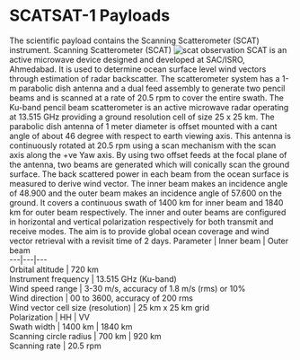 # SCATSAT-1 Payloads
The scientific payload contains the Scanning Scatterometer (SCAT) instrument.
Scanning Scatterometer (SCAT)
![scat observation](https://mosdac.gov.in/images/scatsat_scat.jpeg)
SCAT is an active microwave device designed and developed at SAC/ISRO, Ahmedabad. It is used to determine ocean surface level wind vectors through estimation of radar backscatter. The scatterometer system has a 1-m parabolic dish antenna and a dual feed assembly to generate two pencil beams and is scanned at a rate of 20.5 rpm to cover the entire swath. The Ku-band pencil beam scatterometer is an active microwave radar operating at 13.515 GHz providing a ground resolution cell of size 25 x 25 km. The parabolic dish antenna of 1 meter diameter is offset mounted with a cant angle of about 46 degree with respect to earth viewing axis. This antenna is continuously rotated at 20.5 rpm using a scan mechanism with the scan axis along the +ve Yaw axis. By using two offset feeds at the focal plane of the antenna, two beams are generated which will conically scan the ground surface. The back scattered power in each beam from the ocean surface is measured to derive wind vector. The inner beam makes an incidence angle of 48.900 and the outer beam makes an incidence angle of 57.600 on the ground. It covers a continuous swath of 1400 km for inner beam and 1840 km for outer beam respectively. The inner and outer beams are configured in horizontal and vertical polarization respectively for both transmit and receive modes. The aim is to provide global ocean coverage and wind vector retrieval with a revisit time of 2 days.
Parameter | Inner beam | Outer beam  
---|---|---  
Orbital altitude | 720 km  
Instrument frequency | 13.515 GHz (Ku-band)  
Wind speed range | 3-30 m/s, accuracy of 1.8 m/s (rms) or 10%  
Wind direction | 00 to 3600, accuracy of 200 rms  
Wind vector cell size (resolution) | 25 km x 25 km grid  
Polarization | HH | VV  
Swath width | 1400 km | 1840 km  
Scanning circle radius | 700 km | 920 km  
Scanning rate | 20.5 rpm